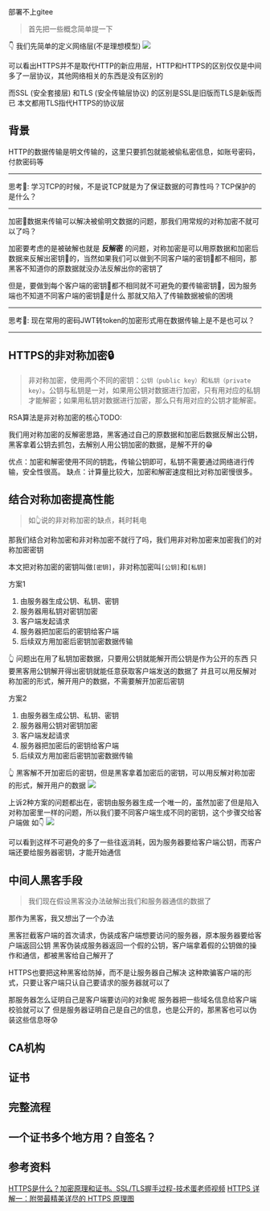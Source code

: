部署不上gitee

> 首先把一些概念简单提一下

👇 我们先简单的定义网络层(不是理想模型)
![](https://gitee.com/luojinan1/markdown-img/raw/master/20220323210844.png)

可以看出HTTPS并不是取代HTTP的新应用层，HTTP和HTTPS的区别仅仅是中间多了一层协议，其他网络相关的东西是没有区别的

而SSL (安全套接层) 和TLS (安全传输层协议) 的区别是SSL是旧版而TLS是新版而已
本文都用TLS指代HTTPS的协议层

## 背景
HTTP的数据传输是明文传输的，这里只要抓包就能被偷私密信息，如账号密码，付款密码等

---

思考🤔: 学习TCP的时候，不是说TCP就是为了保证数据的可靠性吗？TCP保护的是什么？

---

加密🔐数据来传输可以解决被偷明文数据的问题，那我们用常规的对称加密不就可以了吗？

加密要考虑的是被破解也就是 **反解密** 的问题，对称加密是可以用原数据和加密后数据来反解出密钥🔑的，当然如果我们可以做到不同客户端的密钥🔑都不相同，那黑客不知道你的原数据就没办法反解出你的密钥了

但是，要做到每个客户端的密钥🔑都不相同就不可避免的要传输密钥🔑，因为服务端也不知道不同客户端的密钥🔑是什么
那就又陷入了传输数据被偷的困境

---

思考🤔: 现在常用的密码JWT转token的加密形式用在数据传输上是不是也可以？

---

## HTTPS的非对称加密🔒
> 非对称加密，使用两个不同的密钥：`公钥（public key）`和`私钥（private key）`。公钥与私钥是一对，如果用公钥对数据进行加密，只有用对应的私钥才能解密；如果用私钥对数据进行加密，那么只有用对应的公钥才能解密。

RSA算法是非对称加密的核心TODO:

我们用对称加密的反解密思路，黑客通过自己的原数据和加密后数据反解出公钥，黑客拿着公钥去抓包，去解别人用公钥加密的数据，是解不开的😁

优点：加密和解密使用不同的钥匙，传输公钥即可，私钥不需要通过网络进行传输，安全性很高。
缺点：计算量比较大，加密和解密速度相比对称加密慢很多。

## 结合对称加密提高性能
> 如👆说的非对称加密的缺点，耗时耗电

那我们结合对称加密和非对称加密不就行了吗，我们用非对称加密来加密我们的对称加密密钥

本文把对称加密的密钥叫做`[密钥]`，非对称加密叫`[公钥]`和`[私钥]`

方案1
1. 由服务器生成公钥、私钥、密钥
2. 服务器用私钥对密钥加密
3. 客户端发起请求
4. 服务器把加密后的密钥给客户端
5. 后续双方用加密后密钥加密数据传输

👆 问题出在用了私钥加密数据，只要用公钥就能解开而公钥是作为公开的东西
只要黑客用公钥解开得出密钥就能任意获取客户端发送的数据了
并且可以用反解对称加密的形式，解开用户的数据，不需要解开加密后密钥

方案2
1. 由服务器生成公钥、私钥、密钥
2. 服务器用公钥对密钥加密
3. 客户端发起请求
4. 服务器把加密后的密钥给客户端
5. 后续双方用加密后密钥加密数据传输

👆 黑客解不开加密后的密钥，但是黑客拿着加密后的密钥，可以用反解对称加密的形式，解开用户的数据
![](https://gitee.com/luojinan1/markdown-img/raw/master/20220323222753.png)

上诉2种方案的问题都出在，密钥由服务器生成一个唯一的，虽然加密了但是陷入对称加密里一样的问题，所以我们要不同客户端生成不同的密钥，这个步骤交给客户端做
如👇
![](https://gitee.com/luojinan1/markdown-img/raw/master/20220323214743.png)

可以看到这样不可避免的多了一些往返消耗，因为服务器要给客户端公钥，而客户端还要给服务器密钥，才能开始通信

## 中间人黑客手段
> 我们现在假设黑客没办法破解出我们和服务器通信的数据了

那作为黑客，我又想出了一个办法

黑客拦截客户端的首次请求，伪装成客户端想要访问的服务器，原本服务器要给客户端返回公钥
黑客伪装成服务器返回一个假的公钥，客户端拿着假的公钥做的操作和通信，都被黑客给自己解开了

HTTPS也要把这种黑客给防掉，而不是让服务器自己解决
这种欺骗客户端的形式，只要让客户端只认自己要请求的服务器就可以了

那服务器怎么证明自己是客户端要访问的对象呢
服务器把一些域名信息给客户端校验就可以了
但是服务器证明自己是自己的信息，也是公开的，那黑客也可以伪装这些信息呀😰

## CA机构
## 证书

## 完整流程

## 一个证书多个地方用？自签名？


## 参考资料
[HTTPS是什么？加密原理和证书。SSL/TLS握手过程-技术蛋老师视频](https://www.bilibili.com/video/BV1KY411x7Jp)
[HTTPS 详解一：附带最精美详尽的 HTTPS 原理图](https://segmentfault.com/a/1190000021494676)
